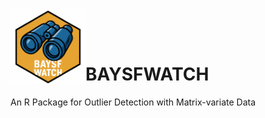 <img src="man/figures/logo.png" width="120" align="left" />

<br><br>

# BAYSFWATCH
An R Package for Outlier Detection with Matrix-variate Data
